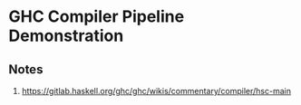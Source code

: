 # GHC Compiler Pipeline Demonstration

## Notes
1. https://gitlab.haskell.org/ghc/ghc/wikis/commentary/compiler/hsc-main  

